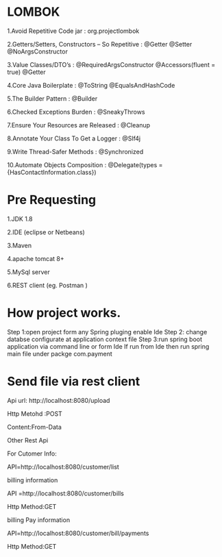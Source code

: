# LOMBOK 
1.Avoid Repetitive Code jar : org.projectlombok

2.Getters/Setters, Constructors – So Repetitive : @Getter @Setter @NoArgsConstructor

3.Value Classes/DTO’s : @RequiredArgsConstructor @Accessors(fluent = true) @Getter

4.Core Java Boilerplate : @ToString  @EqualsAndHashCode

5.The Builder Pattern : @Builder

6.Checked Exceptions Burden : @SneakyThrows

7.Ensure Your Resources are Released : @Cleanup

8.Annotate Your Class To Get a Logger : @Slf4j

9.Write Thread-Safer Methods : @Synchronized

10.Automate Objects Composition : @Delegate(types = {HasContactInformation.class})


# Pre Requesting 
 
1.JDK 1.8

2.IDE (eclipse or Netbeans)

3.Maven 

4.apache tomcat 8+

5.MySql server

6.REST client (eg. Postman )

# How  project works.

Step 1:open project form any Spring pluging enable Ide 
Step 2: change databse configurate at application context file
Step 3:run spring boot application via command line or form Ide
If run from Ide then   run spring main file under packge com.payment


# Send file via rest client 

Api url: http://localhost:8080/upload

Http Metohd :POST

Content:From-Data


Other Rest Api

For Cutomer Info:

API=http://localhost:8080/customer/list

billing information

API =http://localhost:8080/customer/bills

Http Method:GET

billing Pay information

API=http://localhost:8080/customer/bill/payments

Http Method:GET

